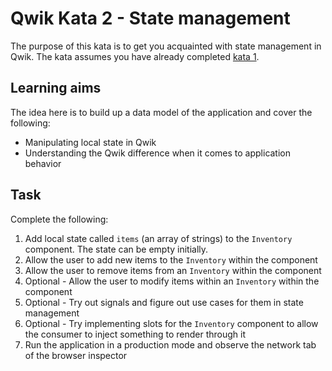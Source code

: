 # Qwik Kata 2 - State management

The purpose of this kata is to get you acquainted with state management in Qwik. The kata assumes you have already completed [kata 1](kata-01.md).

## Learning aims

The idea here is to build up a data model of the application and cover the following:

* Manipulating local state in Qwik
* Understanding the Qwik difference when it comes to application behavior

## Task

Complete the following:

1. Add local state called `items` (an array of strings) to the `Inventory` component. The state can be empty initially.
2. Allow the user to add new items to the `Inventory` within the component
3. Allow the user to remove items from an `Inventory` within the component
4. Optional - Allow the user to modify items within an `Inventory` within the component
5. Optional - Try out signals and figure out use cases for them in state management
6. Optional - Try implementing slots for the `Inventory` component to allow the consumer to inject something to render through it
7. Run the application in a production mode and observe the network tab of the browser inspector
